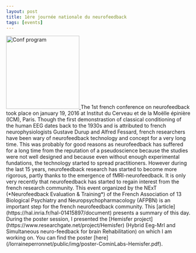```yaml
---
layout: post
title: 1ère journée nationale du neurofeedback
tags: [events]
---
```

<a href="http://www.encephale.com/content/download/97633/1791609/version/4/file/programme-journee-neurofeedback.pdf">
<img border="0" alt="Conf program" src="/lorraineperronnet/public/img/firstNFday.png" width="200" margin="20px auto 20px auto">
</a>
The 1st french conference on neurofeedback took place on january 19, 2016 at Institut du Cerveau et de la Moëlle épinière (ICM), Paris. Though the first demonstrastion of classical conditioning of the human EEG dates back to the 1930s and is attributed to french neurophysiologists Gustave Durup and Alfred Fessard, french researchers have been wary of neurofeedback technology and concept for a very long time. This was probably for good reasons as neurofeedback has suffered for a long time from the reputation of a pseudoscience because the studies were not well designed and because even without enough experimental fundations, the technology started to spread practitioners. However during the last 15 years, neurofeedback research has started to become more rigorous, partly thanks to the emergence of fMRI-neurofeedback. It is only very recently that neurofeedback has started to regain interest from the french research community. This event organized by the NExT (*Neurofeedback Evaluation & Training*) of the French Association of
13 Biological Psychiatry and Neuropsychopharmacology (AFPBN) is an important step for the french neurofeedback community. This [article](https://hal.inria.fr/hal-01415897/document) presents a summary of this day. During the poster session, I presented the [Hemisfer project](https://www.researchgate.net/project/Hemisfer) (Hybrid Eeg-MrI and Simultaneous neuro-feedback for brain Rehabilitation) on which I am working on. You can find the poster [here](/lorraineperronnet/public/img/poster-CominLabs-Hemisfer.pdf).
